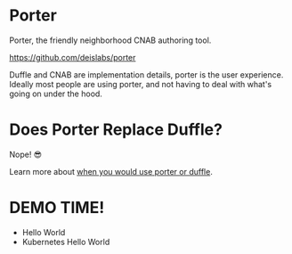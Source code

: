 # Porter
Porter, the friendly neighborhood CNAB authoring tool.

<https://github.com/deislabs/porter>

Duffle and CNAB are implementation details, porter is the user experience. Ideally
most people are using porter, and not having to deal with what's going on under the hood.

# Does Porter Replace Duffle?
Nope! 😎

Learn more about [when you would use porter or duffle][porter-or-duffle].

# DEMO TIME!

* Hello World
* Kubernetes Hello World

[porter-or-duffle]: https://github.com/deislabs/porter/blob/master/docs/content/porter-or-duffle.md
